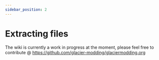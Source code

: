 ```yaml
---
sidebar_position: 2
---
```


# Extracting files

The wiki is currently a work in progress at the moment, please feel free to contribute @ https://github.com/glacier-modding/glaciermodding.org
